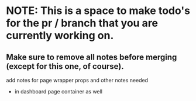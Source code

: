 # NOTE: This is a space to make todo's for the pr / branch that you are currently working on. 
Make sure to remove all notes before merging (except for this one, of course).
----------------------------------------------------------------------------------------------------
add notes for page wrapper props and other notes needed
 - in dashboard page container as well
